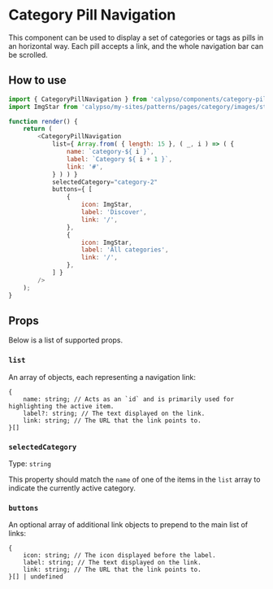 # Category Pill Navigation

This component can be used to display a set of categories or tags as pills in an horizontal way. Each pill accepts a link, and the whole navigation bar can be scrolled.

## How to use

```js
import { CategoryPillNavigation } from 'calypso/components/category-pill-navigation';
import ImgStar from 'calypso/my-sites/patterns/pages/category/images/star.svg';

function render() {
	return (
		<CategoryPillNavigation
			list={ Array.from( { length: 15 }, ( _, i ) => ( {
				name: `category-${ i }`,
				label: `Category ${ i + 1 }`,
				link: '#',
			} ) ) }
			selectedCategory="category-2"
			buttons={ [
				{
					icon: ImgStar,
					label: 'Discover',
					link: '/',
				},
				{
					icon: ImgStar,
					label: 'All categories',
					link: '/',
				},
			] }
		/>
	);
}
```

## Props

Below is a list of supported props.

### `list`
An array of objects, each representing a navigation link:

```
{
	name: string; // Acts as an `id` and is primarily used for highlighting the active item.
	label?: string; // The text displayed on the link.
	link: string; // The URL that the link points to.
}[]
```


### `selectedCategory`

Type: `string`

This property should match the `name` of one of the items in the `list` array to indicate the currently active category.

### `buttons`
An optional array of additional link objects to prepend to the main list of links:
```
{
	icon: string; // The icon displayed before the label.
	label: string; // The text displayed on the link.
	link: string; // The URL that the link points to.
}[] | undefined
```

